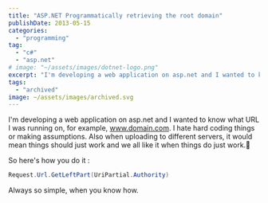 ```yaml
---
title: "ASP.NET Programmatically retrieving the root domain"
publishDate: 2013-05-15
categories: 
  - "programming"
tag: 
  - "c#"
  - "asp.net"
# image: "~/assets/images/dotnet-logo.png"
excerpt: "I'm developing a web application on asp.net and I wanted to know what URL I was running on, for example, www.domain.com. I hate hard coding things or making assumptions."
tags: 
  - "archived"
image: ~/assets/images/archived.svg
---
```


I'm developing a web application on asp.net and I wanted to know what URL I was running on, for example, www.domain.com. I hate hard coding things or making assumptions. Also when uploading to different servers, it would mean things should just work and we all like it when things do just work.🙂

So here's how you do it :

```c#
Request.Url.GetLeftPart(UriPartial.Authority)
```

Always so simple, when you know how.
